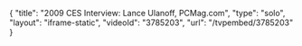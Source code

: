 {
    "title": "2009 CES Interview: Lance Ulanoff, PCMag.com",
    "type": "solo",
    "layout": "iframe-static",
    "videoId": "3785203",
    "url": "\/tvpembed\/3785203"
}